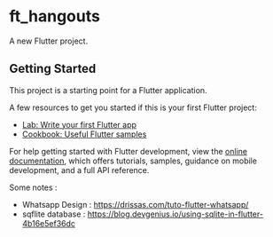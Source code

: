 # ft_hangouts

A new Flutter project.

## Getting Started

This project is a starting point for a Flutter application.

A few resources to get you started if this is your first Flutter project:

- [Lab: Write your first Flutter app](https://docs.flutter.dev/get-started/codelab)
- [Cookbook: Useful Flutter samples](https://docs.flutter.dev/cookbook)

For help getting started with Flutter development, view the
[online documentation](https://docs.flutter.dev/), which offers tutorials,
samples, guidance on mobile development, and a full API reference.


Some notes :
- Whatsapp Design :  https://drissas.com/tuto-flutter-whatsapp/
- sqflite database : https://blog.devgenius.io/using-sqlite-in-flutter-4b16e5ef36dc
